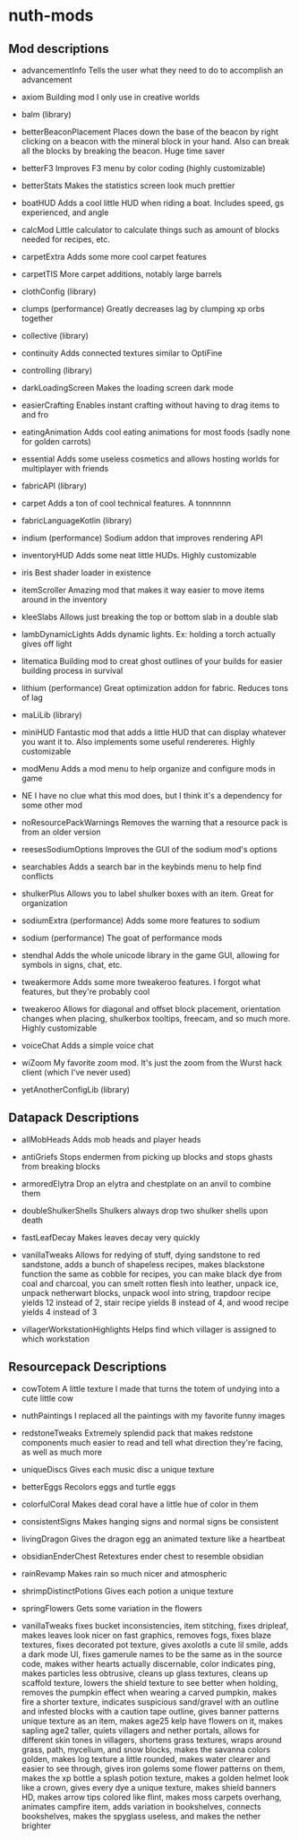 # nuth-mods


## **Mod descriptions**

- advancementInfo
Tells the user what they need to do to accomplish an advancement

- axiom
Building mod I only use in creative worlds

- balm (library)

- betterBeaconPlacement
Places down the base of the beacon by right clicking on a beacon with the mineral block in your hand. Also can break all the blocks by breaking the beacon. Huge time saver

- betterF3
Improves F3 menu by color coding (highly customizable)

- betterStats
Makes the statistics screen look much prettier

- boatHUD
Adds a cool little HUD when riding a boat. Includes speed, gs experienced, and angle

- calcMod
Little calculator to calculate things such as amount of blocks needed for recipes, etc.

- carpetExtra
Adds some more cool carpet features

- carpetTIS
More carpet additions, notably large barrels

- clothConfig (library)

- clumps (performance)
Greatly decreases lag by clumping xp orbs together

- collective (library)

- continuity
Adds connected textures similar to OptiFine

- controlling (library)

- darkLoadingScreen
Makes the loading screen dark mode

- easierCrafting
Enables instant crafting without having to drag items to and fro

- eatingAnimation
Adds cool eating animations for most foods (sadly none for golden carrots)

- essential
Adds some useless cosmetics and allows hosting worlds for multiplayer with friends

- fabricAPI (library)

- carpet
Adds a ton of cool technical features. A tonnnnnn

- fabricLanguageKotlin (library)

- indium (performance)
Sodium addon that improves rendering API

- inventoryHUD
Adds some neat little HUDs. Highly customizable

- iris
Best shader loader in existence

- itemScroller
Amazing mod that makes it way easier to move items around in the inventory

- kleeSlabs
Allows just breaking the top or bottom slab in a double slab

- lambDynamicLights
Adds dynamic lights. Ex: holding a torch actually gives off light

- litematica
Building mod to creat ghost outlines of your builds for easier building process in survival

- lithium (performance)
Great optimization addon for fabric. Reduces tons of lag

- maLiLib (library)

- miniHUD
Fantastic mod that adds a little HUD that can display whatever you want it to. Also implements some useful rendereres. Highly customizable

- modMenu
Adds a mod menu to help organize and configure mods in game

- NE
I have no clue what this mod does, but I think it's a dependency for some other mod

- noResourcePackWarnings
Removes the warning that a resource pack is from an older version

- reesesSodiumOptions
Improves the GUI of the sodium mod's options

- searchables
Adds a search bar in the keybinds menu to help find conflicts

- shulkerPlus
Allows you to label shulker boxes with an item. Great for organization

- sodiumExtra (performance)
Adds some more features to sodium

- sodium (performance)
The goat of performance mods

- stendhal
Adds the whole unicode library in the game GUI, allowing for symbols in signs, chat, etc.

- tweakermore
Adds some more tweakeroo features. I forgot what features, but they're probably cool

- tweakeroo
Allows for diagonal and offset block placement, orientation changes when placing, shulkerbox tooltips, freecam, and so much more. Highly customizable

- voiceChat
Adds a simple voice chat

- wiZoom
My favorite zoom mod. It's just the zoom from the Wurst hack client (which I've never used)

- yetAnotherConfigLib (library)


## **Datapack Descriptions**

- allMobHeads
Adds mob heads and player heads

- antiGriefs
Stops endermen from picking up blocks and stops ghasts from breaking blocks

- armoredElytra
Drop an elytra and chestplate on an anvil to combine them

- doubleShulkerShells
Shulkers always drop two shulker shells upon death

- fastLeafDecay
Makes leaves decay very quickly

- vanillaTweaks
Allows for redying of stuff, dying sandstone to red sandstone, adds a bunch of shapeless recipes, makes blackstone function the same as cobble for recipes, you can make black dye from coal and charcoal, you can smelt rotten flesh into leather, unpack ice, unpack netherwart blocks, unpack wool into string, trapdoor recipe yields 12 instead of 2, stair recipe yields 8 instead of 4, and wood recipe yields 4 instead of 3

- villagerWorkstationHighlights
Helps find which villager is assigned to which workstation

## **Resourcepack Descriptions**

- cowTotem
A little texture I made that turns the totem of undying into a cute little cow

- nuthPaintings
I replaced all the paintings with my favorite funny images

- redstoneTweaks
Extremely splendid pack that makes redstone components much easier to read and tell what direction they're facing, as well as much more

- uniqueDiscs
Gives each music disc a unique texture

- betterEggs
Recolors eggs and turtle eggs

- colorfulCoral
Makes dead coral have a little hue of color in them

- consistentSigns
Makes hanging signs and normal signs be consistent

- livingDragon
Gives the dragon egg an animated texture like a heartbeat

- obsidianEnderChest
Retextures ender chest to resemble obsidian

- rainRevamp
Makes rain so much nicer and atmospheric

- shrimpDistinctPotions
Gives each potion a unique texture

- springFlowers
Gets some variation in the flowers

- vanillaTweaks
fixes bucket inconsistencies, item stitching, fixes dripleaf, makes leaves look nicer on fast graphics, removes fogs, fixes blaze textures, fixes decorated pot texture, gives axolotls a cute lil smile, adds a dark mode UI, fixes gamerule names to be the same as in the source code, makes wither hearts actually discernable, color indicates ping, makes particles less obtrusive, cleans up glass textures, cleans up scaffold texture, lowers the shield texture to see better when holding, removes the pumpkin effect when wearing a carved pumpkin, makes fire a shorter texture, indicates suspicious sand/gravel with an outline and infested blocks with a caution tape outline, gives banner patterns unique texture as an item, makes age25 kelp have flowers on it, makes sapling age2 taller, quiets villagers and nether portals, allows for different skin tones in villagers, shortens grass textures, wraps around grass, path, mycelium, and snow blocks, makes the savanna colors golden, makes log texture a little rounded, makes water clearer and easier to see through, gives iron golems some flower patterns on them, makes the xp bottle a splash potion texture, makes a golden helmet look like a crown, gives every dye a unique texture, makes shield banners HD, makes arrow tips colored like flint, makes moss carpets overhang, animates campfire item, adds variation in bookshelves, connects bookshelves, makes the spyglass useless, and makes the nether brighter
